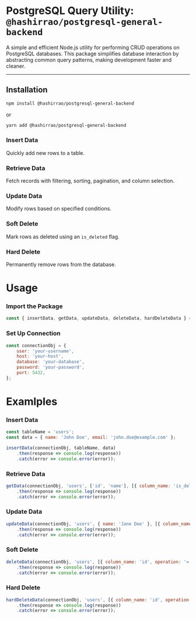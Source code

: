 # PostgreSQL Query Utility: `@hashirrao/postgresql-general-backend`

A simple and efficient Node.js utility for performing CRUD operations on PostgreSQL databases. This package simplifies database interaction by abstracting common query patterns, making development faster and cleaner.

---

## Installation

```bash
npm install @hashirrao/postgresql-general-backend
```

or

```bash
yarn add @hashirrao/postgresql-general-backend
```

### Insert Data
Quickly add new rows to a table.

### Retrieve Data
Fetch records with filtering, sorting, pagination, and column selection.

### Update Data
Modify rows based on specified conditions.

### Soft Delete
Mark rows as deleted using an `is_deleted` flag.

### Hard Delete
Permanently remove rows from the database.

# Usage

### Import the Package

```javascript
const { insertData, getData, updateData, deleteData, hardDeleteData } = require('@hashirrao/postgresql-general-backend');
```

### Set Up Connection

```javascript
const connectionObj = {
    user: 'your-username',
    host: 'your-host',
    database: 'your-database',
    password: 'your-password',
    port: 5432,
};
```

# Examlples

### Insert Data

```javascript
const tableName = 'users';
const data = { name: 'John Doe', email: 'john.doe@example.com' };

insertData(connectionObj, tableName, data)
    .then(response => console.log(response))
    .catch(error => console.error(error));
```

### Retrieve Data

```javascript
getData(connectionObj, 'users', ['id', 'name'], [{ column_name: 'is_deleted', operation: '=', value: false }], 'name', 10, 0)
    .then(response => console.log(response))
    .catch(error => console.error(error));
```

### Update Data

```javascript
updateData(connectionObj, 'users', { name: 'Jane Doe' }, [{ column_name: 'id', operation: '=', value: 1 }])
    .then(response => console.log(response))
    .catch(error => console.error(error));
```

### Soft Delete

```javascript
deleteData(connectionObj, 'users', [{ column_name: 'id', operation: '=', value: 1 }])
    .then(response => console.log(response))
    .catch(error => console.error(error));
```

### Hard Delete

```javascript
hardDeleteData(connectionObj, 'users', [{ column_name: 'id', operation: '=', value: 1 }])
    .then(response => console.log(response))
    .catch(error => console.error(error));
```
